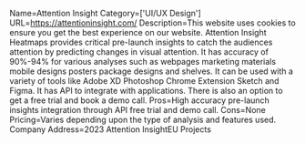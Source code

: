 Name=Attention Insight
Category=['UI/UX Design']
URL=https://attentioninsight.com/
Description=This website uses cookies to ensure you get the best experience on our website. Attention Insight Heatmaps provides critical pre-launch insights to catch the audiences attention by predicting changes in visual attention. It has accuracy of 90%-94% for various analyses such as webpages marketing materials mobile designs posters package designs and shelves. It can be used with a variety of tools like Adobe XD Photoshop Chrome Extension Sketch and Figma. It has API to integrate with applications. There is also an option to get a free trial and book a demo call.
Pros=High accuracy pre-launch insights integration through API free trial and demo call.
Cons=None
Pricing=Varies depending upon the type of analysis and features used.
Company Address=2023 Attention InsightEU Projects
